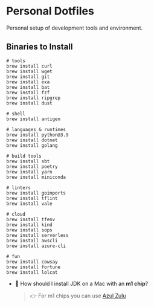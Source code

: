 Personal Dotfiles
=================

Personal setup of development tools and environment.

Binaries to Install
-------------------
```
# tools
brew install curl
brew install wget
brew install git
brew install exa
brew install bat
brew install fzf
brew install ripgrep
brew install dust

# shell
brew install antigen

# languages & runtimes
brew install python@3.9
brew install dotnet
brew install golang

# build tools
brew install sbt
brew install poetry
brew install yarn
brew install miniconda

# linters
brew install goimports
brew install tflint
brew install vale

# cloud
brew install tfenv
brew install kind
brew install sops
brew install serverless
brew install awscli
brew install azure-cli

# fun
brew install cowsay
brew install fortune
brew install lolcat
```

* 🙋 How should I install JDK on a Mac with an **m1 chip**?

    > 👉 For m1 chips you can use [Azul Zulu](https://www.azul.com/downloads/?package=jdk#download-openjdk)